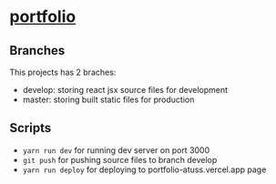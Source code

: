 # [portfolio](https://portfolio-atuss.vercel.app)

## Branches

This projects has 2 braches:

- develop: storing react jsx source files for development
- master: storing built static files for production

## Scripts

- `yarn run dev` for running dev server on port 3000
- `git push` for pushing source files to branch develop
- `yarn run deploy` for deploying to portfolio-atuss.vercel.app page